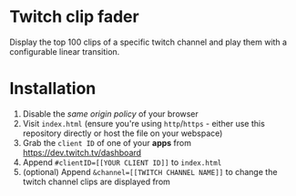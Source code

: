 # Twitch clip fader

Display the top 100 clips of a specific twitch channel and play them with a configurable linear transition.

# Installation

1. Disable the _same origin policy_ of your browser
2. Visit `index.html` (ensure you're using `http`/`https` - either use this repository directly or host the file on your webspace)
3. Grab the `client ID` of one of your **apps** from https://dev.twitch.tv/dashboard
4. Append `#clientID=[[YOUR CLIENT ID]]` to `index.html`
5. (optional) Append `&channel=[[TWITCH CHANNEL NAME]]` to change the twitch channel clips are displayed from
